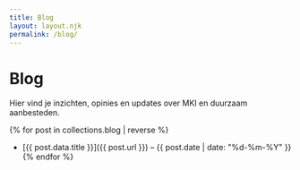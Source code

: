 ```yaml
---
title: Blog
layout: layout.njk
permalink: /blog/
---
```


# Blog

Hier vind je inzichten, opinies en updates over MKI en duurzaam aanbesteden.

{% for post in collections.blog | reverse %}
- [{{ post.data.title }}]({{ post.url }}) – {{ post.date | date: "%d-%m-%Y" }}
{% endfor %}
